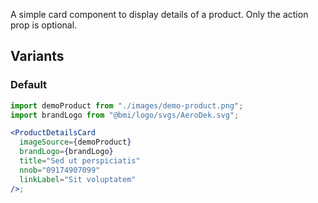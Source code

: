 A simple card component to display details of a product. Only the action prop is optional.

## Variants

### Default

```jsx
import demoProduct from "./images/demo-product.png";
import brandLogo from "@bmi/logo/svgs/AeroDek.svg";

<ProductDetailsCard
  imageSource={demoProduct}
  brandLogo={brandLogo}
  title="Sed ut perspiciatis"
  nnob="09174907099"
  linkLabel="Sit voluptatem"
/>;
```

